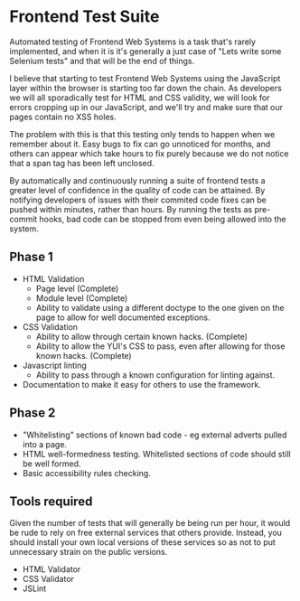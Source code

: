 # Frontend Test Suite

Automated testing of Frontend Web Systems is a task that's rarely implemented, and when it is it's generally a just case of "Lets write some Selenium tests" and that will be the end of things.

I believe that starting to test Frontend Web Systems using the JavaScript layer within the browser is starting too far down the chain.  As developers we will all sporadically test for HTML and CSS validity, we will look for errors cropping up in our JavaScript, and we'll try and make sure that our pages contain no XSS holes.

The problem with this is that this testing only tends to happen when we remember about it.  Easy bugs to fix can go unnoticed for months, and others can appear which take hours to fix purely because we do not notice that a span tag has been left unclosed.

By automatically and continuously running a suite of frontend tests a greater level of confidence in the quality of code can be attained.  By notifying developers of issues with their commited code fixes can be pushed within minutes, rather than hours.  By running the tests as pre-commit hooks, bad code can be stopped from even being allowed into the system.

## Phase 1

   * HTML Validation
       * Page level (Complete)
       * Module level (Complete)
       * Ability to validate using a different doctype to the one given on the page to allow for well documented exceptions.
   * CSS Validation
       * Ability to allow through certain known hacks. (Complete)
       * Ability to allow the YUI's CSS to pass, even after allowing for those known hacks. (Complete)
   * Javascript linting
       * Ability to pass through a known configuration for linting against.
   * Documentation to make it easy for others to use the framework.
   
## Phase 2

   * "Whitelisting" sections of known bad code - eg external adverts pulled into a page.
   * HTML well-formedness testing.  Whitelisted sections of code should still be well formed.
   * Basic accessibility rules checking.

## Tools required

Given the number of tests that will generally be being run per hour, it would be rude to rely on free external services that others provide.  Instead, you should install your own local versions of these services so as not to put unnecessary strain on the public versions.

   * HTML Validator
   * CSS Validator
   * JSLint
